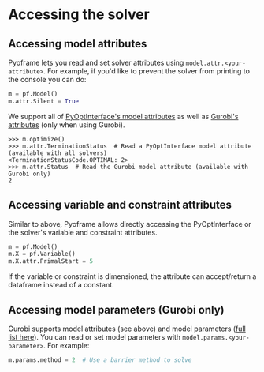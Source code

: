 # Accessing the solver

## Accessing model attributes

Pyoframe lets you read and set solver attributes using `model.attr.<your-attribute>`. For example, if you'd like to prevent the solver from printing to the console you can do:

```python
m = pf.Model()
m.attr.Silent = True
```

We support all of [PyOptInterface's model attributes](https://metab0t.github.io/PyOptInterface/model.html#id1) as well as [Gurobi's attributes](https://docs.gurobi.com/projects/optimizer/en/current/reference/attributes/model.html) (only when using Gurobi).

```pycon
>>> m.optimize()
>>> m.attr.TerminationStatus  # Read a PyOptInterface model attribute (available with all solvers)
<TerminationStatusCode.OPTIMAL: 2>
>>> m.attr.Status  # Read the Gurobi model attribute (available with Gurobi only)
2
```

## Accessing variable and constraint attributes

Similar to above, Pyoframe allows directly accessing the PyOptInterface or the solver's variable and constraint attributes.

```python
m = pf.Model()
m.X = pf.Variable()
m.X.attr.PrimalStart = 5
```

If the variable or constraint is dimensioned, the attribute can accept/return a dataframe instead of a constant.

## Accessing model parameters (Gurobi only)

Gurobi supports model attributes (see above) and model parameters ([full list here](https://docs.gurobi.com/projects/optimizer/en/current/reference/parameters.html)). You can read or set model parameters with `model.params.<your-parameter>`. For example:

```python
m.params.method = 2  # Use a barrier method to solve
```
